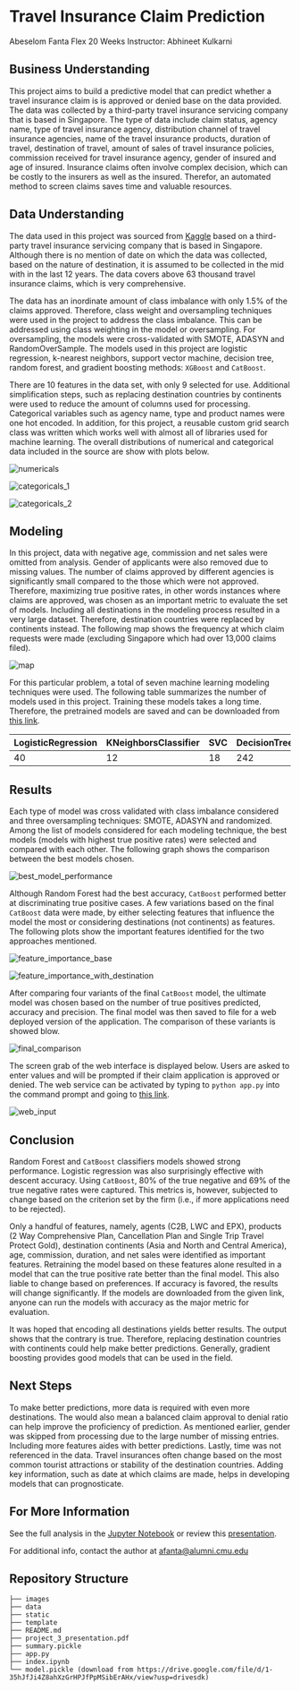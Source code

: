 # Travel Insurance Claim Prediction
Abeselom Fanta Flex 20 Weeks Instructor: Abhineet Kulkarni

## Business Understanding

This project aims to build a predictive model that can predict whether a travel insurance claim is is approved or denied base on the data provided. The data was collected by a third-party travel insurance servicing company that is based in Singapore. The type of data include claim status, agency name, type of travel insurance agency, distribution channel of travel insurance agencies, name of the travel insurance products, duration of travel, destination of travel, amount of sales of travel insurance policies, commission received for travel insurance agency, gender of insured and age of insured. Insurance claims often involve complex decision, which can be costly to the insurers as well as the insured. Therefor, an automated method to screen claims saves time and valuable resources. 

## Data Understanding

The data used in this project was sourced from [Kaggle](https://www.kaggle.com/mhdzahier/travel-insurance) based on a third-party travel insurance servicing company that is based in Singapore. Although there is no mention of date on which the data was collected, based on the nature of destination, it is assumed to be collected in the mid with in the last 12 years. The data covers above 63 thousand travel insurance claims, which is very comprehensive. 

The data has an inordinate amount of class imbalance with only 1.5% of the claims approved. Therefore, class weight and oversampling techniques were used in the project to address the class imbalance. This can be addressed using class weighting in the model or oversampling. For oversampling, the models were cross-validated with SMOTE, ADASYN and RandomOverSample. The models used in this project are logistic regression, k-nearest neighbors, support vector machine, decision tree, random forest, and gradient boosting methods: `XGBoost` and `CatBoost`.  

There are 10 features in the data set, with only 9 selected for use. Additional simplification steps, such as replacing destination countries by continents were used to reduce the amount of columns used for processing.   Categorical variables such as agency name, type and product names were one hot encoded. In addition, for this project, a reusable custom grid search class was written which works well with almost all of libraries used for machine learning. The overall distributions of numerical and categorical data included in the source are show with plots below.

![numericals](./images/features_hist.png)

![categoricals_1](./images/features_hist_cat_1.png)

![categoricals_2](./images/features_hist_cat_2.png)


## Modeling

In this project, data with negative age, commission and net sales were omitted from analysis. Gender of applicants were also removed due to missing values. The number of claims approved by different agencies is significantly small compared to the those which were not approved. Therefore, maximizing true positive rates, in other words instances where claims are approved, was chosen as an important metric to evaluate the set of models. Including all destinations in the modeling process resulted in a very large dataset. Therefore, destination countries were replaced by continents instead. The following map shows the frequency at which claim requests were made (excluding Singapore which had over 13,000 claims filed). 

![map](./images/newplot.png)

For this particular problem, a total of seven machine learning modeling techniques were used. The following table summarizes the number of models used in this project. Training these models takes a long time. Therefore, the pretrained models are saved and can be downloaded from [this link](https://drive.google.com/file/d/1-35hJfJi4Z8ahXzGrHPJfPpMSibErAHx/view?usp=drivesdk).  

| LogisticRegression | KNeighborsClassifier | SVC | DecisionTree | RandomForest | XGBoost | CatBoost |
| --- | --- | --- | --- | --- | --- | --- |
| 40 | 12 | 18 | 242 | 2178 | 750 | 960 |


## Results 

Each type of model was cross validated with class imbalance considered and three oversampling techniques: SMOTE, ADASYN and randomized. Among the list of models considered for each modeling technique, the best models (models with highest true positive rates) were selected and compared with each other. The following graph shows the comparison between the best models chosen.

![best_model_performance](./images/best_model_performance.jpg)

Although Random Forest had the best accuracy, `CatBoost` performed better at discriminating true positive cases. A few variations based on the final `CatBoost` data were made, by either selecting features that influence the model the most or considering destinations (not continents) as features. The following plots show the important features identified for the two approaches mentioned. 

![feature_importance_base](./images/feature_importance.jpg)

![feature_importance_with_destination](./images/feature_importance_with_dest.jpg)

After comparing four variants of the final `CatBoost` model, the ultimate model was chosen based on the number of true positives predicted, accuracy and precision. The final model was then saved to file for a web deployed version of the application. The comparison of these variants is showed blow. 

![final_comparison](./images/final_comparison.jpg)


The screen grab of the web interface is displayed below. Users are asked to enter values and will be prompted if their claim application is approved or denied. The web service can be activated by typing to `python app.py` into the command prompt and going to [this link](http://localhost:5000).

![web_input](./images/web_app.jpg)


## Conclusion

Random Forest and `CatBoost` classifiers models showed strong performance. Logistic regression was also surprisingly effective with descent accuracy.  Using `CatBoost`, 80% of the true negative and 69% of the true negative rates were captured. This metrics is, however, subjected to change based on the criterion set by the firm (i.e., if more applications need to be rejected). 

Only a handful of features, namely, agents (C2B, LWC and EPX), products (2 Way Comprehensive Plan, Cancellation Plan and Single Trip Travel Protect Gold), destination continents (Asia and North and Central America), age, commission, duration, and net sales were identified as important features. Retraining the model based on these features alone resulted in a model that can the true positive rate better than the final model. This also liable to change based on preferences. If accuracy is favored, the results will change significantly. If the models are downloaded from the given link, anyone can run the models with accuracy as the major metric for evaluation.  

It was hoped that encoding all destinations yields better results. The output shows that the contrary is true. Therefore, replacing destination countries with continents could help make better predictions. Generally, gradient boosting provides good models that can be used in the field. 

## Next Steps

To make better predictions, more data is required with even more destinations. The would also mean a balanced claim approval to denial ratio can help improve the proficiency of prediction. As mentioned earlier, gender was skipped from processing due to the large number of missing entries. Including more features aides with better predictions. Lastly, time was not referenced in the data. Travel insurances often change based on the most common tourist attractions or stability of the destination countries. Adding key information, such as date at which claims are made, helps in developing models that can prognosticate. 

## For More Information

See the full analysis in the [Jupyter Notebook](./index.ipynb) or review this [presentation](./project_3_presentation.pdf).

For additional info, contact the author at [afanta@alumni.cmu.edu](mailto:afanta@alumni.cmu.edu)

## Repository Structure

```
├── images
├── data
├── static
├── template
├── README.md
├── project_3_presentation.pdf
├── summary.pickle
├── app.py
├── index.ipynb
└── model.pickle (download from https://drive.google.com/file/d/1-35hJfJi4Z8ahXzGrHPJfPpMSibErAHx/view?usp=drivesdk)